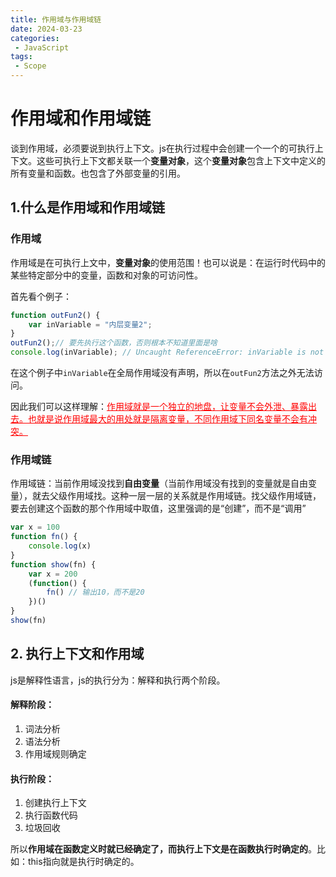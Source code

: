 ```yaml
---
title: 作用域与作用域链
date: 2024-03-23
categories:
 - JavaScript
tags:
 - Scope
---
```


# 作用域和作用域链
谈到作用域，必须要说到执行上下文。js在执行过程中会创建一个一个的可执行上下文。这些可执行上下文都关联一个**变量对象**，这个**变量对象**包含上下文中定义的所有变量和函数。也包含了外部变量的引用。

## 1.什么是作用域和作用域链
### 作用域
作用域是在可执行上文中，**变量对象**的使用范围！也可以说是：在运行时代码中的某些特定部分中的变量，函数和对象的可访问性。

首先看个例子：
```js
function outFun2() {
    var inVariable = "内层变量2";
}
outFun2();// 要先执行这个函数，否则根本不知道里面是啥
console.log(inVariable); // Uncaught ReferenceError: inVariable is not defined

```
在这个例子中`inVariable`在全局作用域没有声明，所以在`outFun2`方法之外无法访问。

因此我们可以这样理解：<u style="color: red">作用域就是一个独立的地盘，让变量不会外泄、暴露出去。也就是说作用域最大的用处就是隔离变量，不同作用域下同名变量不会有冲突。</u>

### 作用域链
作用域链：当前作用域没找到**自由变量**（当前作用域没有找到的变量就是自由变量），就去父级作用域找。这种一层一层的关系就是作用域链。找父级作用域链，要去创建这个函数的那个作用域中取值，这里强调的是“创建”，而不是“调用”
```js
var x = 100
function fn() {
    console.log(x)
}
function show(fn) {
    var x = 200
    (function() {
        fn() // 输出10，而不是20
    })()
}
show(fn)
```
## 2. 执行上下文和作用域
js是解释性语言，js的执行分为：解释和执行两个阶段。
#### 解释阶段：
1. 词法分析
2. 语法分析
3. 作用域规则确定

#### 执行阶段：
1. 创建执行上下文
2. 执行函数代码
3. 垃圾回收

所以**作用域在函数定义时就已经确定了，而执行上下文是在函数执行时确定的**。比如：this指向就是执行时确定的。












